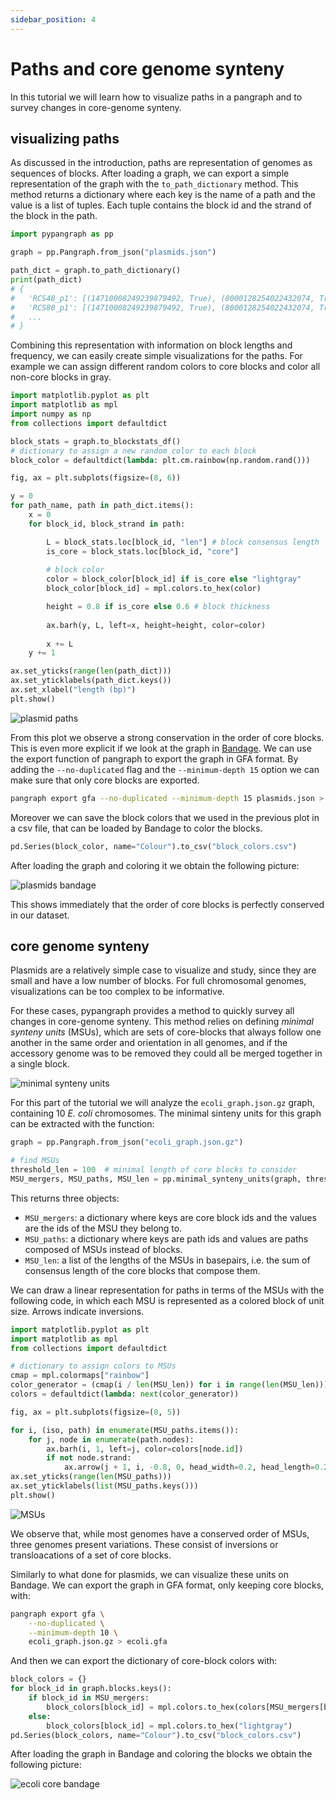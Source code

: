 ```yaml
---
sidebar_position: 4
---
```


# Paths and core genome synteny

In this tutorial we will learn how to visualize paths in a pangraph and to survey changes in core-genome synteny.

## visualizing paths

As discussed in the introduction, paths are representation of genomes as sequences of blocks. After loading a graph, we can export a simple representation of the graph with the `to_path_dictionary` method. This method returns a dictionary where each key is the name of a path and the value is a list of tuples. Each tuple contains the block id and the strand of the block in the path.

```python
import pypangraph as pp

graph = pp.Pangraph.from_json("plasmids.json")

path_dict = graph.to_path_dictionary()
print(path_dict)
# {
#   'RCS48_p1': [(14710008249239879492, True), (8000128254022432074, True), ... ],
#   'RCS80_p1': [(14710008249239879492, True), (8000128254022432074, True), ... ],
#   ...
# }
```

Combining this representation with information on block lengths and frequency, we can easily create simple visualizations for the paths. For example we can assign different random colors to core blocks and color all non-core blocks in gray.

```python
import matplotlib.pyplot as plt
import matplotlib as mpl
import numpy as np
from collections import defaultdict

block_stats = graph.to_blockstats_df()
# dictionary to assign a new random color to each block
block_color = defaultdict(lambda: plt.cm.rainbow(np.random.rand()))

fig, ax = plt.subplots(figsize=(8, 6))

y = 0
for path_name, path in path_dict.items():
    x = 0
    for block_id, block_strand in path:

        L = block_stats.loc[block_id, "len"] # block consensus length
        is_core = block_stats.loc[block_id, "core"]
        
        # block color
        color = block_color[block_id] if is_core else "lightgray"
        block_color[block_id] = mpl.colors.to_hex(color)

        height = 0.8 if is_core else 0.6 # block thickness
        
        ax.barh(y, L, left=x, height=height, color=color)
        
        x += L
    y += 1

ax.set_yticks(range(len(path_dict)))
ax.set_yticklabels(path_dict.keys())
ax.set_xlabel("length (bp)")
plt.show()
```

![plasmid paths](../assets/pp_t4_plasmids_paths.png)

From this plot we observe a strong conservation in the order of core blocks. This is even more explicit if we look at the graph in [Bandage](https://rrwick.github.io/Bandage/). We can use the export function of pangraph to export the graph in GFA format. By adding the `--no-duplicated` flag and the `--minimum-depth 15` option we can make sure that only core blocks are exported.

```bash
pangraph export gfa --no-duplicated --minimum-depth 15 plasmids.json > plasmids_core.gfa
```

Moreover we can save the block colors that we used in the previous plot in a csv file, that can be loaded by Bandage to color the blocks.

```python
pd.Series(block_color, name="Colour").to_csv("block_colors.csv")
```

After loading the graph and coloring it we obtain the following picture:


![plasmids bandage](../assets/pp_t4_plasmids_bandage.png)

This shows immediately that the order of core blocks is perfectly conserved in our dataset.

## core genome synteny

Plasmids are a relatively simple case to visualize and study, since they are small and have a low number of blocks. For full chromosomal genomes, visualizations can be too complex to be informative.

For these cases, pypangraph provides a method to quickly survey all changes in core-genome synteny. This method relies on defining _minimal synteny units_ (MSUs), which are sets of core-blocks that always follow one another in the same order and orientation in all genomes, and if the accessory genome was to be removed they could all be merged together in a single block.

![minimal synteny units](../assets/pp_t4_minimal_synteny_units.png)

For this part of the tutorial we will analyze the `ecoli_graph.json.gz` graph, containing 10 _E. coli_ chromosomes. The minimal sinteny units for this graph can be extracted with the function:

```python
graph = pp.Pangraph.from_json("ecoli_graph.json.gz")

# find MSUs
threshold_len = 100  # minimal length of core blocks to consider
MSU_mergers, MSU_paths, MSU_len = pp.minimal_synteny_units(graph, threshold_len)
```

This returns three objects:

- `MSU_mergers`: a dictionary where keys are core block ids and the values are the ids of the MSU they belong to.
- `MSU_paths`: a dictionary where keys are path ids and values are paths composed of MSUs instead of blocks.
- `MSU_len`: a list of the lengths of the MSUs in basepairs, i.e. the sum of consensus length of the core blocks that compose them.

We can draw a linear representation for paths in terms of the MSUs with the following code, in which each MSU is represented as a colored block of unit size. Arrows indicate inversions.

```python
import matplotlib.pyplot as plt
import matplotlib as mpl
from collections import defaultdict

# dictionary to assign colors to MSUs
cmap = mpl.colormaps["rainbow"]
color_generator = (cmap(i / len(MSU_len)) for i in range(len(MSU_len)))
colors = defaultdict(lambda: next(color_generator))

fig, ax = plt.subplots(figsize=(8, 5))

for i, (iso, path) in enumerate(MSU_paths.items()):
    for j, node in enumerate(path.nodes):
        ax.barh(i, 1, left=j, color=colors[node.id])
        if not node.strand:
            ax.arrow(j + 1, i, -0.8, 0, head_width=0.2, head_length=0.2)
ax.set_yticks(range(len(MSU_paths)))
ax.set_yticklabels(list(MSU_paths.keys()))
plt.show()
```

![MSUs](../assets/pp_t4_MSUs.png)

We observe that, while most genomes have a conserved order of MSUs, three genomes present variations. These consist of inversions or transloacations of a set of core blocks.

Similarly to what done for plasmids, we can visualize these units on Bandage. We can export the graph in GFA format, only keeping core blocks, with:

```bash
pangraph export gfa \
    --no-duplicated \
    --minimum-depth 10 \
    ecoli_graph.json.gz > ecoli.gfa
```

And then we can export the dictionary of core-block colors with:

```python
block_colors = {}
for block_id in graph.blocks.keys():
    if block_id in MSU_mergers:
        block_colors[block_id] = mpl.colors.to_hex(colors[MSU_mergers[block_id]])
    else:
        block_colors[block_id] = mpl.colors.to_hex("lightgray")
pd.Series(block_colors, name="Colour").to_csv("block_colors.csv")
```

After loading the graph in Bandage and coloring the blocks we obtain the following picture:

![ecoli core bandage](../assets/pp_t4_ecoli_bandage.png)
